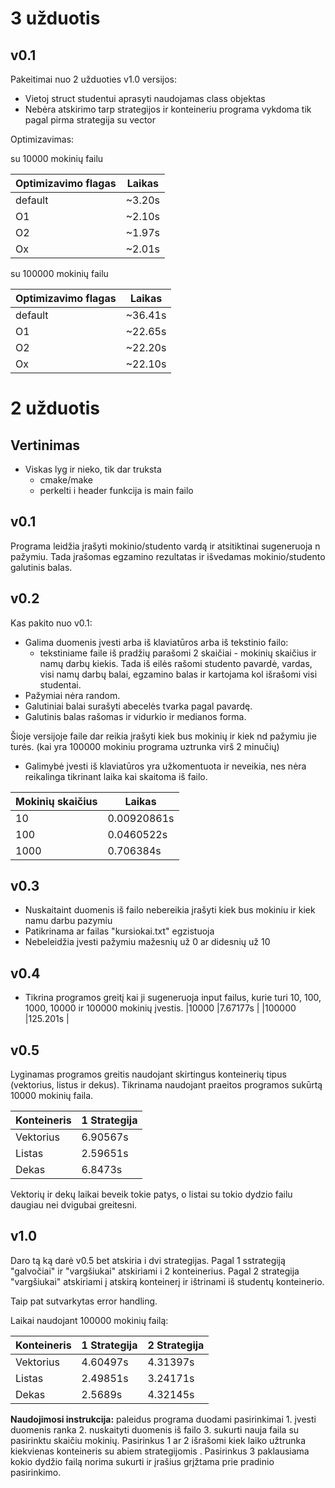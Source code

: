 # 3 užduotis

## v0.1
Pakeitimai nuo 2 užduoties v1.0 versijos:
- Vietoj struct studentui aprasyti naudojamas class objektas
- Nebėra atskirimo tarp strategijos ir konteineriu programa vykdoma tik pagal pirma strategija su vector

Optimizavimas:

su 10000 mokinių failu

|Optimizavimo flagas |Laikas      |
|--------------------|------------|
|default             |~3.20s      |
|O1                  |~2.10s      |
|O2                  |~1.97s      |
|Ox                  |~2.01s      |

su 100000 mokinių failu

|Optimizavimo flagas |Laikas      |
|--------------------|------------|
|default             |~36.41s     |
|O1                  |~22.65s     |
|O2                  |~22.20s     |
|Ox                  |~22.10s     |

# 2 užduotis

## Vertinimas

- Viskas lyg ir nieko, tik dar truksta
  - cmake/make 
  - perkelti i header funkcija is main failo

## v0.1
Programa leidžia įrašyti mokinio/studento vardą ir atsitiktinai sugeneruoja n pažymiu.
Tada įrašomas egzamino rezultatas ir išvedamas mokinio/studento galutinis balas.

## v0.2
Kas pakito nuo v0.1:

* Galima duomenis įvesti arba iš klaviatūros arba iš tekstinio failo:
  - tekstiniame faile iš pradžių parašomi 2 skaičiai - mokinių skaičius ir namų darbų kiekis. Tada iš eilės rašomi studento pavardė, vardas, visi namų darbų balai, egzamino balas ir kartojama kol išrašomi visi studentai.
* Pažymiai nėra random.
* Galutiniai balai surašyti abecelės tvarka pagal pavardę.
* Galutinis balas rašomas ir vidurkio ir medianos forma.

Šioje versijoje faile dar reikia įrašyti kiek bus mokinių ir kiek nd pažymiu jie turės.
(kai yra 100000 mokiniu programa uztrunka virš 2 minučių)
* Galimybė įvesti iš klaviatūros yra užkomentuota ir neveikia, nes nėra reikalinga tikrinant laika kai skaitoma iš failo.

|Mokinių skaičius |Laikas      |
|-----------------|------------|
|10               |0.00920861s |
|100              |0.0460522s  |
|1000             |0.706384s   |

## v0.3
* Nuskaitaint duomenis iš failo nebereikia įrašyti kiek bus mokiniu ir kiek namu darbu pazymiu
* Patikrinama ar failas "kursiokai.txt" egzistuoja
* Nebeleidžia įvesti pažymiu mažesnių už 0 ar didesnių už 10

## v0.4
* Tikrina programos greitį kai ji sugeneruoja input failus, kurie turi 10, 100, 1000, 10000 ir 100000 mokinių įvestis.
|10000            |7.67177s    |
|100000           |125.201s    |


## v0.5
Lyginamas programos greitis naudojant skirtingus konteinerių tipus (vektorius, listus ir dekus). Tikrinama naudojant praeitos programos
sukūrtą 10000 mokinių faila.

|Konteineris |1 Strategija|
|------------|------------|
|Vektorius   |6.90567s    |
|Listas      |2.59651s    |
|Dekas       |6.8473s     |

Vektorių ir dekų laikai beveik tokie patys, o listai su tokio dydzio failu daugiau nei dvigubai greitesni.

## v1.0

Daro tą ką darė v0.5 bet atskiria i dvi strategijas. Pagal 1 sstrategiją "galvočiai" ir "vargšiukai" atskiriami i 2 konteinerius.
Pagal 2 strategija "vargšiukai" atskiriami į atskirą konteinerį ir ištrinami iš studentų konteinerio.

Taip pat sutvarkytas error handling.

Laikai naudojant 100000 mokinių failą:

|Konteineris |1 Strategija|2 Strategija|
|------------|------------|------------|
|Vektorius   |4.60497s    |4.31397s    |
|Listas      |2.49851s    |3.24171s    |
|Dekas       |2.5689s     |4.32145s    |

**Naudojimosi instrukcija:** paleidus programa duodami pasirinkimai 1. įvesti duomenis ranka 2. nuskaityti duomenis iš failo 3.
sukurti nauja faila su pasirinktu skaičiu mokinių. Pasirinkus 1 ar 2 išrašomi kiek laiko užtrunka kiekvienas konteineris su abiem strategijomis . Pasirinkus 3 paklausiama kokio dydžio failą norima sukurti ir įrašius grįžtama prie pradinio pasirinkimo.


